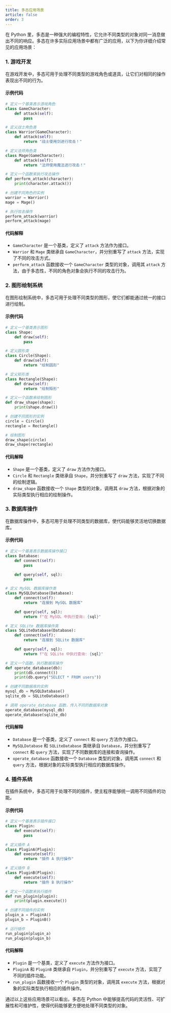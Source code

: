 ```yaml
---
title: 多态应用场景
article: false
order: 3
---
```


在 Python 里，多态是一种强大的编程特性，它允许不同类型的对象对同一消息做出不同的响应。多态在许多实际应用场景中都有广泛的应用，以下为你详细介绍常见的应用场景：

### 1. 游戏开发
在游戏开发中，多态可用于处理不同类型的游戏角色或道具，让它们对相同的操作表现出不同的行为。

#### 示例代码
```python
# 定义一个基类表示游戏角色
class GameCharacter:
    def attack(self):
        pass

# 定义战士角色类
class Warrior(GameCharacter):
    def attack(self):
        return "战士使用剑进行攻击！"

# 定义法师角色类
class Mage(GameCharacter):
    def attack(self):
        return "法师使用魔法进行攻击！"

# 定义一个函数来执行攻击操作
def perform_attack(character):
    print(character.attack())

# 创建不同角色的实例
warrior = Warrior()
mage = Mage()

# 执行攻击操作
perform_attack(warrior)
perform_attack(mage)
```

#### 代码解释
- `GameCharacter` 是一个基类，定义了 `attack` 方法作为接口。
- `Warrior` 和 `Mage` 类继承自 `GameCharacter`，并分别重写了 `attack` 方法，实现了不同的攻击方式。
- `perform_attack` 函数接收一个 `GameCharacter` 类型的对象，调用其 `attack` 方法，由于多态性，不同的角色对象会执行不同的攻击行为。

### 2. 图形绘制系统
在图形绘制系统中，多态可用于处理不同类型的图形，使它们都能通过统一的接口进行绘制。

#### 示例代码
```python
# 定义一个基类表示图形
class Shape:
    def draw(self):
        pass

# 定义圆形类
class Circle(Shape):
    def draw(self):
        return "绘制圆形"

# 定义矩形类
class Rectangle(Shape):
    def draw(self):
        return "绘制矩形"

# 定义一个函数来绘制图形
def draw_shape(shape):
    print(shape.draw())

# 创建不同图形的实例
circle = Circle()
rectangle = Rectangle()

# 绘制图形
draw_shape(circle)
draw_shape(rectangle)
```

#### 代码解释
- `Shape` 是一个基类，定义了 `draw` 方法作为接口。
- `Circle` 和 `Rectangle` 类继承自 `Shape`，并分别重写了 `draw` 方法，实现了不同的绘制逻辑。
- `draw_shape` 函数接收一个 `Shape` 类型的对象，调用其 `draw` 方法，根据对象的实际类型执行相应的绘制操作。

### 3. 数据库操作
在数据库操作中，多态可用于处理不同类型的数据库，使代码能够灵活地切换数据库。

#### 示例代码
```python
# 定义一个基类表示数据库操作接口
class Database:
    def connect(self):
        pass

    def query(self, sql):
        pass

# 定义 MySQL 数据库操作类
class MySQLDatabase(Database):
    def connect(self):
        return "连接到 MySQL 数据库"

    def query(self, sql):
        return f"在 MySQL 中执行查询: {sql}"

# 定义 SQLite 数据库操作类
class SQLiteDatabase(Database):
    def connect(self):
        return "连接到 SQLite 数据库"

    def query(self, sql):
        return f"在 SQLite 中执行查询: {sql}"

# 定义一个函数，执行数据库操作
def operate_database(db):
    print(db.connect())
    print(db.query("SELECT * FROM users"))

# 创建不同数据库的实例
mysql_db = MySQLDatabase()
sqlite_db = SQLiteDatabase()

# 调用 operate_database 函数，传入不同的数据库对象
operate_database(mysql_db)
operate_database(sqlite_db)
```

#### 代码解释
- `Database` 是一个基类，定义了 `connect` 和 `query` 方法作为接口。
- `MySQLDatabase` 和 `SQLiteDatabase` 类继承自 `Database`，并分别重写了 `connect` 和 `query` 方法，实现了不同数据库的连接和查询操作。
- `operate_database` 函数接收一个 `Database` 类型的对象，调用其 `connect` 和 `query` 方法，根据对象的实际类型执行相应的数据库操作。

### 4. 插件系统
在插件系统中，多态可用于处理不同的插件，使主程序能够统一调用不同插件的功能。

#### 示例代码
```python
# 定义一个基类表示插件接口
class Plugin:
    def execute(self):
        pass

# 定义插件 A
class PluginA(Plugin):
    def execute(self):
        return "插件 A 执行操作"

# 定义插件 B
class PluginB(Plugin):
    def execute(self):
        return "插件 B 执行操作"

# 定义一个函数来执行插件
def run_plugin(plugin):
    print(plugin.execute())

# 创建不同插件的实例
plugin_a = PluginA()
plugin_b = PluginB()

# 运行插件
run_plugin(plugin_a)
run_plugin(plugin_b)
```

#### 代码解释
- `Plugin` 是一个基类，定义了 `execute` 方法作为接口。
- `PluginA` 和 `PluginB` 类继承自 `Plugin`，并分别重写了 `execute` 方法，实现了不同的插件功能。
- `run_plugin` 函数接收一个 `Plugin` 类型的对象，调用其 `execute` 方法，根据对象的实际类型执行相应的插件操作。

通过以上这些应用场景可以看出，多态在 Python 中能够提高代码的灵活性、可扩展性和可维护性，使得代码能够更方便地处理不同类型的对象。 